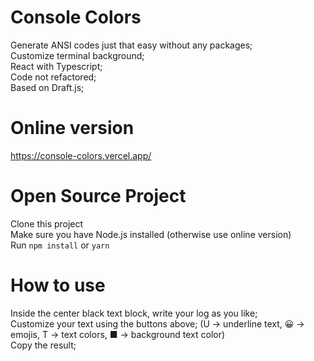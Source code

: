 # Console Colors  
Generate ANSI codes just that easy without any packages;  
Customize terminal background;  
React with Typescript;  
Code not refactored;  
Based on Draft.js;  
  
# Online version  
https://console-colors.vercel.app/  
  
# Open Source Project  
Clone this project  
Make sure you have Node.js installed (otherwise use online version)  
Run `npm install` or `yarn`  
  
# How to use  
Inside the center black text block, write your log as you like;  
Customize your text using the buttons above; (U -> underline text, 😀 -> emojis, T -> text colors, ■ -> background text color)  
Copy the result;  
